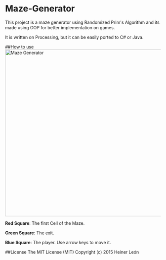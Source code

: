 # Maze-Generator
This project is a maze generator using Randomized Prim's Algorithm and its made using OOP for better implementation on games.

It is written on Processing, but it can be easily ported to C# or Java.

##How to use
<img src="https://cloud.githubusercontent.com/assets/1450160/5793161/3c1d48e8-9eff-11e4-9f9a-15221ce4a956.png" width="516" height="539" alt="Maze Generator"/>

**Red Square**: The first Cell of the Maze.

**Green Square**: The exit.

**Blue Square**: The player. Use arrow keys to move it.

##License
The MIT License (MIT)
Copyright (c) 2015 Heiner León
